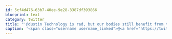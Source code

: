 ```yaml
---
id: 5cf4d476-63b7-40ee-9e28-3387df393866
blueprint: text
category: twitter
title: "'@dustin Technology is rad, but our bodies still benefit from the movement, regardless of the record."
caption: '<span class="username username_linked">@<a href="https://twitter.com/dustin" title="dustin senos">dustin</a></span> Technology is rad, but our bodies still benefit from the movement, regardless of the record.'
---
```

